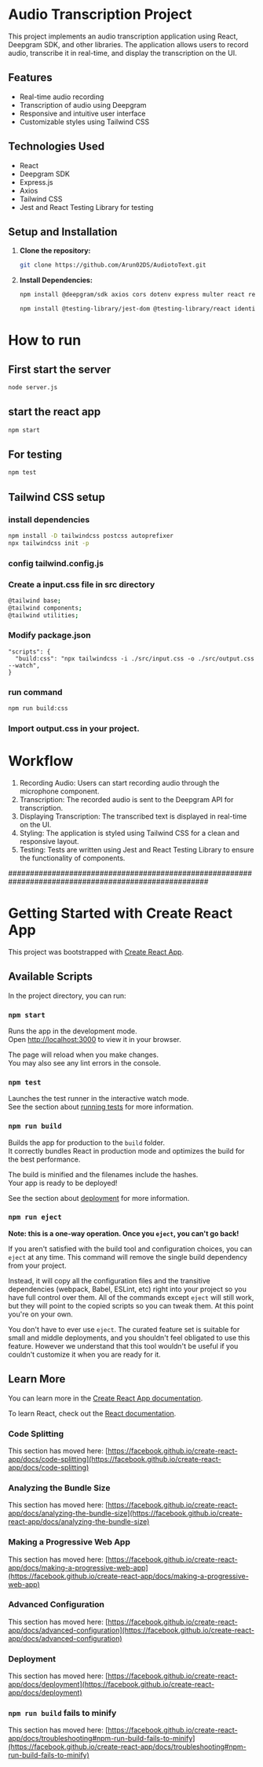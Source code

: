 # Audio Transcription Project

This project implements an audio transcription application using React, Deepgram SDK, and other libraries. The application allows users to record audio, transcribe it in real-time, and display the transcription on the UI.

## Features

- Real-time audio recording
- Transcription of audio using Deepgram
- Responsive and intuitive user interface
- Customizable styles using Tailwind CSS

## Technologies Used

- React
- Deepgram SDK
- Express.js
- Axios
- Tailwind CSS
- Jest and React Testing Library for testing

## Setup and Installation

1. **Clone the repository:**
   ```bash
   git clone https://github.com/Arun02DS/AudiotoText.git
   ```
2. **Install Dependencies:**
   ```bash
   npm install @deepgram/sdk axios cors dotenv express multer react react-dom react-scripts web-vitals
   ```
   ```bash
   npm install @testing-library/jest-dom @testing-library/react identity-obj-proxy jest tailwindcss --save-dev
   ```

# How to run

## First start the server 

```bash
node server.js
```

## start the react app

```bash
npm start
 ```

## For testing 

```bash
npm test
```

## Tailwind CSS setup

### install dependencies
```bash
npm install -D tailwindcss postcss autoprefixer
npx tailwindcss init -p
```
### config tailwind.config.js
### Create a input.css file in src directory
```bash
@tailwind base;
@tailwind components;
@tailwind utilities;

```
### Modify package.json
```
"scripts": {
  "build:css": "npx tailwindcss -i ./src/input.css -o ./src/output.css --watch",
}
```
### run command
```bash
npm run build:css
```

### Import output.css in your project.


# Workflow

1. Recording Audio: Users can start recording audio through the microphone component.
2. Transcription: The recorded audio is sent to the Deepgram API for transcription.
3. Displaying Transcription: The transcribed text is displayed in real-time on the UI.
4. Styling: The application is styled using Tailwind CSS for a clean and responsive layout.
5. Testing: Tests are written using Jest and React Testing Library to ensure the functionality of components.


######################################################################################################

# Getting Started with Create React App

This project was bootstrapped with [Create React App](https://github.com/facebook/create-react-app).

## Available Scripts

In the project directory, you can run:

### `npm start`

Runs the app in the development mode.\
Open [http://localhost:3000](http://localhost:3000) to view it in your browser.

The page will reload when you make changes.\
You may also see any lint errors in the console.

### `npm test`

Launches the test runner in the interactive watch mode.\
See the section about [running tests](https://facebook.github.io/create-react-app/docs/running-tests) for more information.

### `npm run build`

Builds the app for production to the `build` folder.\
It correctly bundles React in production mode and optimizes the build for the best performance.

The build is minified and the filenames include the hashes.\
Your app is ready to be deployed!

See the section about [deployment](https://facebook.github.io/create-react-app/docs/deployment) for more information.

### `npm run eject`

**Note: this is a one-way operation. Once you `eject`, you can't go back!**

If you aren't satisfied with the build tool and configuration choices, you can `eject` at any time. This command will remove the single build dependency from your project.

Instead, it will copy all the configuration files and the transitive dependencies (webpack, Babel, ESLint, etc) right into your project so you have full control over them. All of the commands except `eject` will still work, but they will point to the copied scripts so you can tweak them. At this point you're on your own.

You don't have to ever use `eject`. The curated feature set is suitable for small and middle deployments, and you shouldn't feel obligated to use this feature. However we understand that this tool wouldn't be useful if you couldn't customize it when you are ready for it.

## Learn More

You can learn more in the [Create React App documentation](https://facebook.github.io/create-react-app/docs/getting-started).

To learn React, check out the [React documentation](https://reactjs.org/).

### Code Splitting

This section has moved here: [https://facebook.github.io/create-react-app/docs/code-splitting](https://facebook.github.io/create-react-app/docs/code-splitting)

### Analyzing the Bundle Size

This section has moved here: [https://facebook.github.io/create-react-app/docs/analyzing-the-bundle-size](https://facebook.github.io/create-react-app/docs/analyzing-the-bundle-size)

### Making a Progressive Web App

This section has moved here: [https://facebook.github.io/create-react-app/docs/making-a-progressive-web-app](https://facebook.github.io/create-react-app/docs/making-a-progressive-web-app)

### Advanced Configuration

This section has moved here: [https://facebook.github.io/create-react-app/docs/advanced-configuration](https://facebook.github.io/create-react-app/docs/advanced-configuration)

### Deployment

This section has moved here: [https://facebook.github.io/create-react-app/docs/deployment](https://facebook.github.io/create-react-app/docs/deployment)

### `npm run build` fails to minify

This section has moved here: [https://facebook.github.io/create-react-app/docs/troubleshooting#npm-run-build-fails-to-minify](https://facebook.github.io/create-react-app/docs/troubleshooting#npm-run-build-fails-to-minify)
